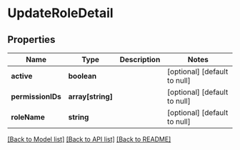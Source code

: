 # UpdateRoleDetail

## Properties
Name | Type | Description | Notes
------------ | ------------- | ------------- | -------------
**active** | **boolean** |  | [optional] [default to null]
**permissionIDs** | **array[string]** |  | [optional] [default to null]
**roleName** | **string** |  | [optional] [default to null]

[[Back to Model list]](../README.md#documentation-for-models) [[Back to API list]](../README.md#documentation-for-api-endpoints) [[Back to README]](../README.md)


